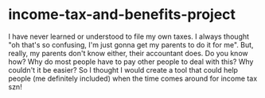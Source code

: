 # income-tax-and-benefits-project
I have never learned or understood to file my own taxes. I always thought "oh that's so confusing, I'm just gonna get my parents to do it for me". But, really, my parents don't know either, their accountant does. Do you know how? Why do most people have to pay other people to deal with this? Why couldn't it be easier? So I thought I would create a tool that could help people (me definitely included) when the time comes around for income tax szn!
